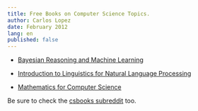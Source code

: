 ```yaml
---
title: Free Books on Computer Science Topics.
author: Carlos Lopez
date: February 2012
lang: en
published: false
---
```


* [Bayesian Reasoning and Machine Learning](http://web4.cs.ucl.ac.uk/staff/D.Barber/textbook/090310.pdf)

* [Introduction to Linguistics for Natural Language Processing](http://www.cl.cam.ac.uk/teaching/1112/L100/introling.pdf)

* [Mathematics for Computer Science](http://www.cs.princeton.edu/courses/archive/spr10/cos433/mathcs.pdf)

Be sure to check the [csbooks subreddit](http://www.reddit.com/r/csbooks/) too.